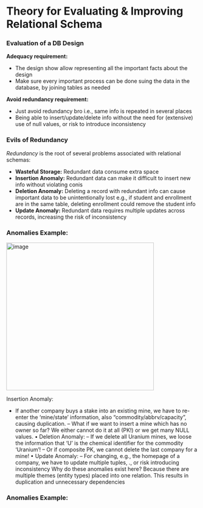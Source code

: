 # Theory for Evaluating & Improving Relational Schema

### Evaluation of a DB Design

**Adequacy requirement:**

- The design show allow representing all the important facts about the design
- Make sure every important process can be done suing the data in the database, by joining tables as needed

**Avoid redundancy requirement:**

- Just avoid redundancy bro i.e., same info is repeated in several places
- Being able to insert/update/delete info without the need for (extensive) use of null values, or risk to introduce inconsistency

### Evils of Redundancy

_Redundancy_ is the root of several problems associated with relational schemas:

- **Wasteful Storage:** Redundant data consume extra space 
- **Insertion Anomaly:** Redundant data can make it difficult to insert new info without violating conis
- **Deletion Anomaly:** Deleting a record with redundant info can cause important data to be unintentionally lost e.g., if student and enrollment are in the same table, deleting enrollment could remove the student info
- **Update Anomaly:** Redundant data requires multiple updates across records, increasing the risk of inconsistency

### Anomalies Example:

<img width="388" alt="image" src="https://github.com/user-attachments/assets/99daeaa2-0599-4ce8-b9c1-dca6bebac48b">

Insertion Anomaly:
- If another company buys a stake into an existing mine, we have to
re-enter the ‘mine/state’ information, also 
“commodity/abbrv/capacity”, causing duplication.
– What if we want to insert a mine which has no owner so far? 
We either cannot do it at all (PK!) or we get many NULL values.
• Deletion Anomaly: 
– If we delete all Uranium mines, we loose the information that ‘U’ is 
the chemical identifier for the commodity ‘Uranium’!
– Or if composite PK, we cannot delete the last company for a mine!
• Update Anomaly: 
– For changing, e.g., the homepage of a company, we have to update 
multiple tuples, ., or risk introducing inconsistency
Why do these anomalies exist here? 
Because there are multiple themes (entity types) placed into one 
relation. This results in duplication and unnecessary dependencies

### Anomalies Example:





